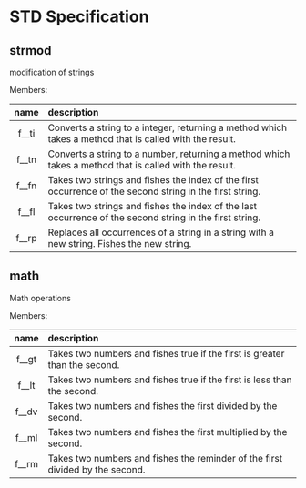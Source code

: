 # STD Specification

## strmod

modification of strings

Members:

| name  | description
| :---: | :-
| f__ti | Converts a string to a integer, returning a method which takes a method that is called with the result.
| f__tn | Converts a string to a number, returning a method which takes a method that is called with the result.
| f__fn | Takes two strings and fishes the index of the first occurrence of the second string in the first string.
| f__fl | Takes two strings and fishes the index of the last occurrence of the second string in the first string.
| f__rp | Replaces all occurrences of a string in a string with a new string. Fishes the new string.

## math

Math operations

Members:

| name  | description
| :---: | :-
| f__gt | Takes two numbers and fishes true if the first is greater than the second.
| f__lt | Takes two numbers and fishes true if the first is less than the second.
| f__dv | Takes two numbers and fishes the first divided by the second.
| f__ml | Takes two numbers and fishes the first multiplied by the second.
| f__rm | Takes two numbers and fishes the reminder of the first divided by the second.

